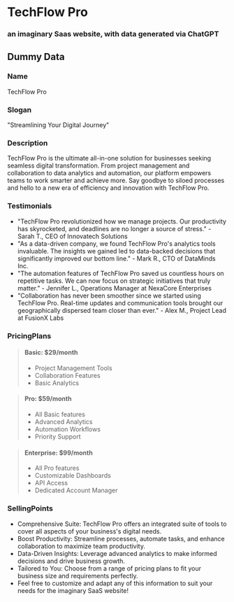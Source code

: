 # TechFlow Pro

### an imaginary Saas website, with data generated via ChatGPT

## Dummy Data

### Name

TechFlow Pro

### Slogan

"Streamlining Your Digital Journey"

### Description

TechFlow Pro is the ultimate all-in-one solution for businesses seeking seamless digital transformation. From project management and collaboration to data analytics and automation, our platform empowers teams to work smarter and achieve more. Say goodbye to siloed processes and hello to a new era of efficiency and innovation with TechFlow Pro.

### Testimonials

- "TechFlow Pro revolutionized how we manage projects. Our productivity has skyrocketed, and deadlines are no longer a source of stress." - Sarah T., CEO of Innovatech Solutions
- "As a data-driven company, we found TechFlow Pro's analytics tools invaluable. The insights we gained led to data-backed decisions that significantly improved our bottom line." - Mark R., CTO of DataMinds Inc.
- "The automation features of TechFlow Pro saved us countless hours on repetitive tasks. We can now focus on strategic initiatives that truly matter." - Jennifer L., Operations Manager at NexaCore Enterprises
- "Collaboration has never been smoother since we started using TechFlow Pro. Real-time updates and communication tools brought our geographically dispersed team closer than ever." - Alex M., Project Lead at FusionX Labs

### PricingPlans

> #### Basic: $29/month
>
> - Project Management Tools
> - Collaboration Features
> - Basic Analytics

> #### Pro: $59/month
>
> - All Basic features
> - Advanced Analytics
> - Automation Workflows
> - Priority Support

> #### Enterprise: $99/month
>
> - All Pro features
> - Customizable Dashboards
> - API Access
> - Dedicated Account Manager

### SellingPoints

- Comprehensive Suite: TechFlow Pro offers an integrated suite of tools to cover all aspects of your business's digital needs.
- Boost Productivity: Streamline processes, automate tasks, and enhance collaboration to maximize team productivity.
- Data-Driven Insights: Leverage advanced analytics to make informed decisions and drive business growth.
- Tailored to You: Choose from a range of pricing plans to fit your business size and requirements perfectly.
- Feel free to customize and adapt any of this information to suit your needs for the imaginary SaaS website!
